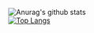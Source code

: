 ![Anurag's github stats](https://github-readme-stats.vercel.app/api?username=dcancelas&show_icons=true&theme=radical)
<br/>
[![Top Langs](https://github-readme-stats.vercel.app/api/top-langs/?username=dcancelas&theme=radical)](https://github.com/anuraghazra/github-readme-stats)

